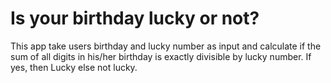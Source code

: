# Is your birthday lucky or not?
 This app take users birthday and lucky number as input and calculate if the sum of all digits in his/her birthday is exactly divisible by lucky number. If yes, then Lucky else not lucky.
